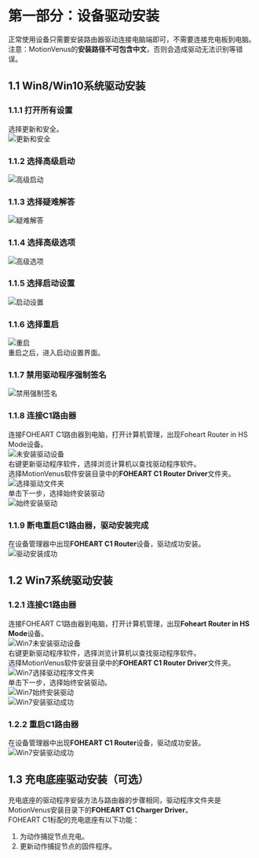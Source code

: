 # 第一部分：设备驱动安装
正常使用设备只需要安装路由器驱动连接电脑端即可，不需要连接充电板到电脑。<br>
注意：MotionVenus的**安装路径不可包含中文**，否则会造成驱动无法识别等错误。

## 1.1 Win8/Win10系统驱动安装
### 1.1.1 打开所有设置
选择更新和安全。<br>
![更新和安全](https://raw.githubusercontent.com/FOHEART/MotionVenusHelp/v1.3.0/img/updateNsecure.png)
### 1.1.2 选择高级启动
![高级启动](https://raw.githubusercontent.com/FOHEART/MotionVenusHelp/v1.3.0/img/mordenstartup.png)
### 1.1.3 选择疑难解答
![疑难解答](https://raw.githubusercontent.com/FOHEART/MotionVenusHelp/v1.3.0/img/troubleshooting.png)
### 1.1.4 选择高级选项
![高级选项](https://raw.githubusercontent.com/FOHEART/MotionVenusHelp/v1.3.0/img/advanceOptions.png)
### 1.1.5 选择启动设置
![启动设置](https://raw.githubusercontent.com/FOHEART/MotionVenusHelp/v1.3.0/img/startupconfig.png)
### 1.1.6 选择重启
![重启](https://raw.githubusercontent.com/FOHEART/MotionVenusHelp/v1.3.0/img/reboot.png)<br>
重启之后，进入启动设置界面。
### 1.1.7 禁用驱动程序强制签名
![禁用强制签名](https://raw.githubusercontent.com/FOHEART/MotionVenusHelp/v1.3.0/img/disablemandatorysignature.png)
### 1.1.8 连接C1路由器
连接FOHEART C1路由器到电脑，打开计算机管理，出现Foheart Router in HS Mode设备。<br>
![未安装驱动设备](https://raw.githubusercontent.com/FOHEART/MotionVenusHelp/v1.3.0/img/uninstalleddrivingdevice.png)<br>
右键更新驱动程序软件，选择浏览计算机以查找驱动程序软件。<br>
选择MotionVenus软件安装目录中的**FOHEART C1 Router Driver**文件夹。<br>
![选择驱动文件夹](https://raw.githubusercontent.com/FOHEART/MotionVenusHelp/v1.3.0/img/selectdriverfolder.png)<br>
单击下一步，选择始终安装驱动<br>
![始终安装驱动](https://raw.githubusercontent.com/FOHEART/MotionVenusHelp/v1.3.0/img/Alwaysinstallthedriver.png)
### 1.1.9 断电重启C1路由器，驱动安装完成
在设备管理器中出现**FOHEART C1 Router**设备，驱动成功安装。<br>
![驱动安装成功](https://raw.githubusercontent.com/FOHEART/MotionVenusHelp/v1.3.0/img/driveinstallationsuccess.png)
## 1.2 Win7系统驱动安装
### 1.2.1 连接C1路由器
连接FOHEART C1路由器到电脑，打开计算机管理，出现**Foheart Router in HS Mode**设备。<br>
![Win7未安装驱动设备](https://raw.githubusercontent.com/FOHEART/MotionVenusHelp/v1.3.0/img/win7Uninstalleddrivingdevice.png)<br>
右键更新驱动程序软件，选择浏览计算机以查找驱动程序软件。<br>
选择MotionVenus软件安装目录中的**FOHEART C1 Router Driver**文件夹。<br>
![Win7选择驱动程序文件夹](https://raw.githubusercontent.com/FOHEART/MotionVenusHelp/v1.3.0/img/win7Selectdriverfolder.png)<br>
单击下一步，选择始终安装驱动。<br>
![Win7始终安装驱动](https://raw.githubusercontent.com/FOHEART/MotionVenusHelp/v1.3.0/img/win7Alwaysinstalldriver.png)<br>
![Win7安装驱动成功](https://raw.githubusercontent.com/FOHEART/MotionVenusHelp/v1.3.0/img/win7Installationdrivesuccess.png)<br>
### 1.2.2 重启C1路由器
在设备管理器中出现**FOHEART C1 Router**设备，驱动成功安装。<br>
![Win7安装驱动成功](https://raw.githubusercontent.com/FOHEART/MotionVenusHelp/v1.3.0/img/win7Installationdrivesuccess2.png)
## 1.3 充电底座驱动安装（可选）
充电底座的驱动程序安装方法与路由器的步骤相同，驱动程序文件夹是MotionVenus安装目录下的**FOHEART C1 Charger Driver**。<br>
FOHEART C1标配的充电底座有以下功能：<br>
1. 为动作捕捉节点充电。
2. 更新动作捕捉节点的固件程序。
